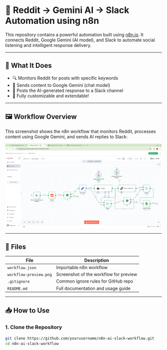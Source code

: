 # 🤖 Reddit → Gemini AI → Slack Automation using n8n

This repository contains a powerful automation built using [n8n.io](https://n8n.io). It connects Reddit, Google Gemini (AI model), and Slack to automate social listening and intelligent response delivery.

---

## 🚀 What It Does

- 🔍 Monitors Reddit for posts with specific keywords
- 🧠 Sends content to Google Gemini (chat model)
- 💬 Posts the AI-generated response to a Slack channel
- 🔄 Fully customizable and extendable!

---

## 🖼️ Workflow Overview

This screenshot shows the n8n workflow that monitors Reddit, processes content using Google Gemini, and sends AI replies to Slack:

<p align="center">
  <img src="./workflow-preview.png" alt="n8n Reddit to Gemini to Slack workflow" width="800"/>
</p>

---

## 📂 Files

| File                | Description                                        |
|---------------------|----------------------------------------------------|
| `workflow.json`     | Importable n8n workflow                           |
| `workflow-preview.png` | Screenshot of the workflow for preview        |
| `.gitignore`        | Common ignore rules for GitHub repo               |
| `README.md`         | Full documentation and usage guide                |

---

## 📥 How to Use

### 1. Clone the Repository

```bash
git clone https://github.com/yourusername/n8n-ai-slack-workflow.git
cd n8n-ai-slack-workflow
